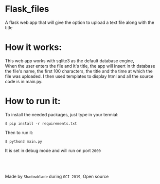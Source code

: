 # Flask_files
A flask web app that will give the option to upload a text file along with the title

# How it works:

This web app works with sqlite3 as the default database engine,<br>
When the user enters the file and it's title, the app will insert in th database the file's name, the first 100 characters, the title and the time at which the file was uploaded.
I then used templates to display html and all the source code is in main.py.

# How to run it:

To install the needed packages, just type in your termial:
```
$ pip install -r requirements.txt
```
Then to run it:
```
$ python3 main.py

```
It is set in debug mode and will run on port `2000`
<br><br><br><br><br>
Made by `Shadowblade` during `GCI 2019`, Open source
